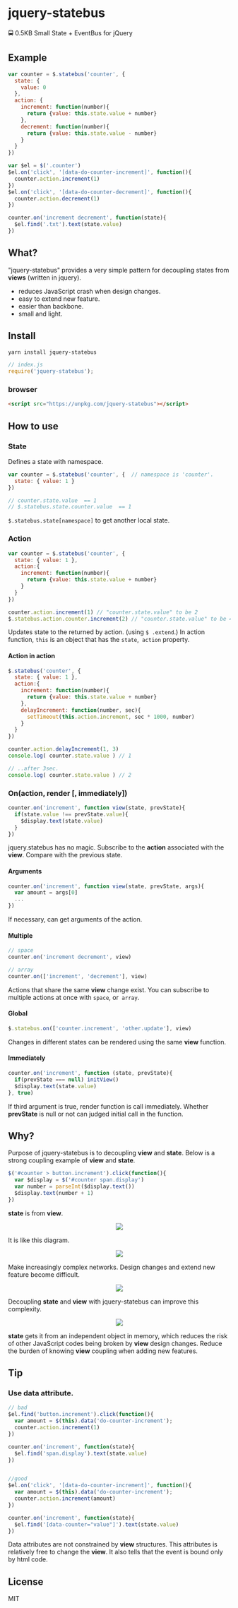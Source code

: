 # jquery-statebus
🚍 0.5KB Small State + EventBus for jQuery

## Example
```js
var counter = $.statebus('counter', {
  state: {
    value: 0
  },
  action: {
    increment: function(number){
      return {value: this.state.value + number}
    },
    decrement: function(number){
      return {value: this.state.value - number}
    }
  }
})

var $el = $('.counter')
$el.on('click', '[data-do-counter-increment]', function(){
  counter.action.increment(1)
})
$el.on('click', '[data-do-counter-decrement]', function(){
  counter.action.decrement(1)
})

counter.on('increment decrement', function(state){
  $el.find('.txt').text(state.value)
})
```

## What?
"jquery-statebus" provides a very simple pattern for decoupling states from **views** (written in jquery).

- reduces JavaScript crash when design changes.
- easy to extend new feature.
- easier than backbone.
- small and light.

## Install
```sh
yarn install jquery-statebus
```
```js
// index.js
require('jquery-statebus');
```
### browser
```html
<script src="https://unpkg.com/jquery-statebus"></script>
```

## How to use
### State
Defines a state with namespace.

```js
var counter = $.statebus('counter', {  // namespace is 'counter'.
  state: { value: 1 }
})

// counter.state.value  == 1
// $.statebus.state.counter.value  == 1
```
`$.statebus.state[namespace]` to get another local state.

### Action
```js
var counter = $.statebus('counter', { 
  state: { value: 1 },
  action:{
    increment: function(number){
      return {value: this.state.value + number} 
    }
  }
})

counter.action.increment(1) // "counter.state.value" to be 2
$.statebus.action.counter.increment(2) // "counter.state.value" to be 4
```
Updates state to the returned by action. (using `$ .extend`.) In action function, `this` is an object that has the `state`,` action` property.

#### Action in action
```js
$.statebus('counter', { 
  state: { value: 1 },
  action:{
    increment: function(number){
      return {value: this.state.value + number} 
    },
    delayIncrement: function(number, sec){
      setTimeout(this.action.increment, sec * 1000, number)
    }
  }
})

counter.action.delayIncrement(1, 3)
console.log( counter.state.value ) // 1

// ..after 3sec.
console.log( counter.state.value ) // 2
```

### On(action, render [, immediately])
```js
counter.on('increment', function view(state, prevState){
  if(state.value !== prevState.value){
    $display.text(state.value)
  }
})
```
jquery.statebus has no magic. Subscribe to the **action** associated with the **view**. Compare with the previous state.

#### Arguments
```js
counter.on('increment', function view(state, prevState, args){
  var amount = args[0]
  ...
})
```
If necessary, can get arguments of the action.

#### Multiple
```js
// space
counter.on('increment decrement', view)

// array
counter.on(['increment', 'decrement'], view)
```
Actions that share the same **view** change exist. You can subscribe to multiple actions at once with `space`, or` array`.

#### Global
```js
$.statebus.on(['counter.increment', 'other.update'], view)
```
Changes in different states can be rendered using the same **view** function.

#### Immediately
```js
counter.on('increment', function (state, prevState){
  if(prevState === null) initView()
  $display.text(state.value)
}, true)
```

If third argument is true, render function is call immediately. Whether **prevState** is null or not can judged initial call in the function.

## Why?
Purpose of jquery-statebus is to decoupling **view** and **state**. Below is a strong coupling example of **view** and **state**.

```js
$('#counter > button.increment').click(function(){
  var $display = $('#counter span.display')
  var number = parseInt($display.text())
  $display.text(number + 1)
})
```
**state** is from **view**.

<p align="center"><img src="./assets/1.png"></p>

It is like this diagram.

<p align="center"><img src="./assets/2.png"></p>

Make increasingly complex networks. Design changes and extend new feature become difficult.

<p align="center"><img src="./assets/3.png"></p>

Decoupling **state** and **view** with jquery-statebus can improve this complexity.

<p align="center"><img src="./assets/4.png"></p>

**state** gets it from an independent object in memory, which reduces the risk of other JavaScript codes being broken by **view** design changes. Reduce the burden of knowing **view** coupling when adding new features.

## Tip
### Use data attribute.
```js
// bad
$el.find('button.increment').click(function(){
  var amount = $(this).data('do-counter-increment');
  counter.action.increment(1)
})

counter.on('increment', function(state){
  $el.find('span.display').text(state.value)
})


//good
$el.on('click', '[data-do-counter-increment]', function(){
  var amount = $(this).data('do-counter-increment');
  counter.action.increment(amount)
})

counter.on('increment', function(state){
  $el.find('[data-counter="value"]').text(state.value)
})
```
Data attributes are not constrained by **view** structures. 
This attributes is relatively free to change the **view**.
It also tells that the event is bound only by html code.

## License
MIT